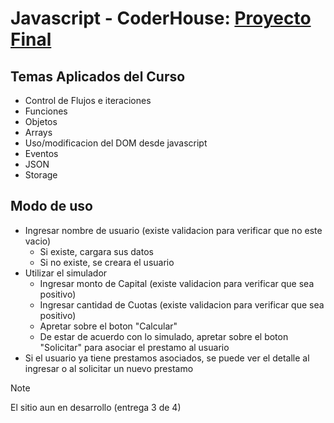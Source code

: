 # Javascript - CoderHouse: [Proyecto Final](https://ezeledesma.github.io/proyecto-javascript/)

## Temas Aplicados del Curso
* Control de Flujos e iteraciones
* Funciones
* Objetos
* Arrays
* Uso/modificacion del DOM desde javascript
* Eventos
* JSON
* Storage

## Modo de uso
* Ingresar nombre de usuario (existe validacion para verificar que no este vacio)
  * Si existe, cargara sus datos
  * Si no existe, se creara el usuario
* Utilizar el simulador
  * Ingresar monto de Capital (existe validacion para verificar que sea positivo)
  * Ingresar cantidad de Cuotas (existe validacion para verificar que sea positivo)
  * Apretar sobre el boton "Calcular"
  * De estar de acuerdo con lo simulado, apretar sobre el boton "Solicitar" para asociar el prestamo al usuario
* Si el usuario ya tiene prestamos asociados, se puede ver el detalle al ingresar o al solicitar un nuevo prestamo
  
> [!NOTE]
> El sitio aun en desarrollo (entrega 3 de 4)

